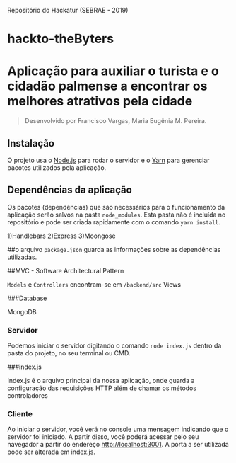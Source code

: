 
Repositório do Hackatur (SEBRAE - 2019)
# hackto-theByters
# Aplicação para auxiliar o turista e o cidadão palmense a encontrar os melhores atrativos pela cidade

  

> Desenvolvido por Francisco Vargas, Maria Eugênia M. Pereira.


## Instalação
O projeto usa o [Node.js](http://nodejs.org/) para rodar o servidor e o [Yarn](https://yarnpkg.com) para gerenciar pacotes utilizados pela aplicação.


## Dependências da aplicação
Os pacotes (dependências) que são necessários para o funcionamento da aplicação serão salvos na pasta `node_modules`. Esta pasta não é incluída no repositório e pode ser criada rapidamente com o comando `yarn install`.

1)Handlebars
2)Express
3)Moongose

##o arquivo `package.json` guarda as informações sobre as dependências utilizadas.


##MVC - Software Architectural Pattern

`Models` e `Controllers` encontram-se em `/backend/src`
Views


###Database

MongoDB

### Servidor

Podemos iniciar o servidor digitando o comando `node index.js` dentro da pasta do projeto, no seu terminal ou CMD.

###index.js

Index.js é o arquivo principal da nossa aplicação, onde guarda a configuração das requisições HTTP além de chamar os métodos controladores

### Cliente

Ao iniciar o servidor, você verá no console uma mensagem indicando que o servidor foi iniciado. A partir disso, você poderá acessar pelo seu navegador a partir do endereço [http://localhost:3001](http://localhost:3001). A porta a ser utilizada pode ser alterada em index.js.




